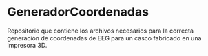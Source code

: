 # GeneradorCoordenadas

Repositorio que contiene los archivos necesarios para la correcta generación de coordenadas de EEG para un casco fabricado en una impresora 3D. 

